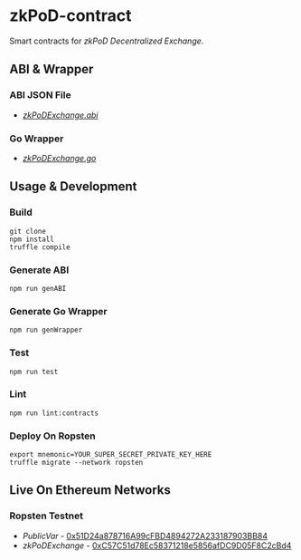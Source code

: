 # zkPoD-contract

Smart contracts for *zkPoD Decentralized Exchange*.

## ABI & Wrapper

### ABI JSON File

- [*zkPoDExchange.abi*](abi/zkPoDExchange.abi)

### Go Wrapper

- [*zkPoDExchange.go*](abi/zkPoDExchange.go)

## Usage & Development

### Build

```
git clone
npm install
truffle compile
```

### Generate ABI

```
npm run genABI
```

### Generate Go Wrapper

```
npm run genWrapper
```

### Test

```
npm run test
```

### Lint

```
npm run lint:contracts
```

### Deploy On Ropsten

```
export mnemonic=YOUR_SUPER_SECRET_PRIVATE_KEY_HERE
truffle migrate --network ropsten
```

## Live On Ethereum Networks

### Ropsten Testnet

- *PublicVar* - [0x51D24a878716A99cFBD4894272A233187903BB84](https://ropsten.etherscan.io/address/0x51D24a878716A99cFBD4894272A233187903BB84)
- *zkPoDExchange* - [0xC57C51d78Ec58371218e5856afDC9D05F8C2cBd4](https://ropsten.etherscan.io/address/0xC57C51d78Ec58371218e5856afDC9D05F8C2cBd4)


